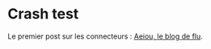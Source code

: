 # Crash test

Le premier post sur les connecteurs : [Aeiou, le blog de flu](http://www.fluctuat.net/blog/2417-Crash-test-le-peuple-des-connecteurs).
